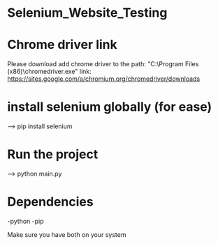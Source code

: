 # Selenium_Website_Testing

# Chrome driver link
Please download add chrome driver to the path: "C:\Program Files (x86)\chromedriver.exe"
link: https://sites.google.com/a/chromium.org/chromedriver/downloads

# install selenium globally (for ease)
--> pip install selenium

# Run the project
--> python main.py

# Dependencies
-python
-pip

Make sure you have both on your system
